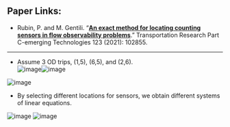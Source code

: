 ## Paper Links: 
 - Rubin, P. and M. Gentili. “[**An exact method for locating counting sensors in flow observability problems**](https://www.sciencedirect.com/science/article/pii/S0968090X20307555?via%3Dihub).” Transportation Research Part C-emerging Technologies 123 (2021): 102855.  

_______________________________________________________________
- Assume 3 OD trips, (1,5), (6,5), and (2,6).                          
![image](https://user-images.githubusercontent.com/88390140/152271251-0703eee7-da7b-40d7-adc3-7e9792eaa0f5.png)![image](https://user-images.githubusercontent.com/88390140/152271402-e23e2208-350c-4f27-a27b-353fc171bf3f.png)

![image](https://user-images.githubusercontent.com/88390140/152272291-b0c41627-a5eb-483e-9d02-d9791e999335.png)
- By selecting different locations for sensors, we obtain different systems of linear equations. 

![image](https://user-images.githubusercontent.com/88390140/152272667-e558b81d-40fa-49ca-b4e5-74e68e537b47.png)
![image](https://user-images.githubusercontent.com/88390140/152272676-70d4beec-f42b-461c-a495-fe09a3f678ed.png)



